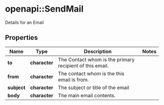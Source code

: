# openapi::SendMail

Details for an Email

## Properties
Name | Type | Description | Notes
------------ | ------------- | ------------- | -------------
**to** | **character** | The Contact whom is the primary recipient of this email. | 
**from** | **character** | The contact whom is the this email is from. | 
**subject** | **character** | The subject or title of the email | 
**body** | **character** | The main email contents. | 


